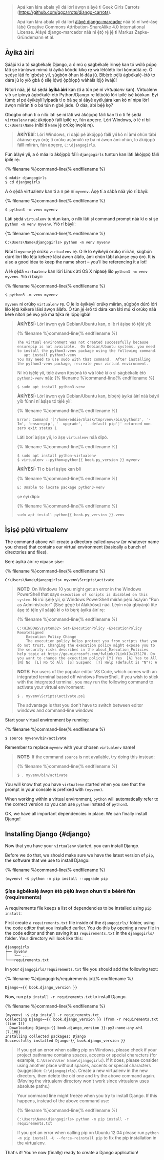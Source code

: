 > Apá kan lára abala yìí dá lórí àwọn àlàyé ti Geek Girls Carrots (https://github.com/ggcarrots/django-carrots).
> 
> Apá kan lára abala yìí dá lórí [àlàyé django-marcador](http://django-marcador.keimlink.de/) náà tó ní ìwé-àṣẹ lábẹ́ Creative Commons Attribution-ShareAlike 4.0 International License. Àlàyé django-marcador náà ni ẹ̀tọ́ rẹ̀ jẹ́ ti Markus Zapke-Gründemann et al.

## Àyíká àìrí

Ṣáájú kí a tó ṣàgbékalẹ̀ Django, a ó mú ọ ṣàgbékalẹ̀ irinṣẹ́ kan tó wúlò púpọ̀ láti ṣe ìrànlọ́wọ́ mímú kí àyíká kóòdù kíkọ rẹ wà létòlétò lórí kọ̀mpútà rẹ. Ó ṣeéṣe láti fo ìgbésẹ̀ yìí, ṣùgbọ́n òhun ló dáa jù. Bíbẹ̀rẹ̀ pẹ̀lú àgbékalẹ̀-ètò tó dára jù lọ yíò gbà ọ́ sílẹ̀ lọ́wọ́ ọ̀pọ̀lọpọ̀ wàhálà lọ́jọ́ iwájú!

Nítorí náà, jẹ́ ká ṣẹ̀dá **àyíká àìrí** kan (tí a tún pè ní *virtualenv* kan). Virtualenv yíò ṣe ìpínyà àgbékalẹ̀-ètò Python/Django rẹ lọ́tọ̀ọ̀tọ̀ lórí ìpìlẹ̀ iṣẹ́ kọ̀ọ̀kan. Èyí túmọ̀ sí pé èyíkéyìí ìyípadà tí o bá ṣe sí ààyè ayélujára kan kò ní nípa lórí àwọn mìíràn tí o bá tún n gbé jáde. Ó dáa, àbí bẹ́ẹ̀ kọ?

Gbogbo ohun tí o nílò láti ṣe ni láti wá àkójọpọ̀ fáìlì kan tí o ti fẹ́ ṣẹ̀dá `virtualenv` náà; àkójọpọ̀ fáìlì ìpìlẹ̀ rẹ, fún àpẹẹrẹ. Lórí Windows, ó lè rí bíi `C:\Users\Name` (níbi tí `Name` jẹ́ orúkọ ìwọlé rẹ).

> **ÀKÍYÈSÍ:** Lórí Windows, ri dájú pé àkójọpọ̀ fáìlì yìí kò ní àmì ohùn tàbí àkànṣe ẹyọ ọ̀rọ̀; tí orúkọ aṣàmúlò rẹ bá ní àwọn àmì ohùn, lo àkójọpọ̀ fáìlì mìíràn, fún àpẹẹrẹ, `C:\djangogirls`.

Fún àlàyé yìí, a ó máa lo àkójọpọ̀ fáìlì `djangogirls` tuntun kan láti àkójọpọ̀ fáìlì ìpìlẹ̀ rẹ:

{% filename %}command-line{% endfilename %}

    $ mkdir djangogirls
    $ cd djangogirls
    

A ó ṣẹ̀dá virtualenv kan tí a n pè ní `myvenv`. Àṣẹ tí a sábà náà yíò rí báyìí:

{% filename %}command-line{% endfilename %}

    $ python3 -m venv myvenv
    

<!--sec data-title="Virtual environment: Windows" data-id="virtualenv_installation_windows"
data-collapse=true ces-->

Láti ṣẹ̀dá `virtualenv` tuntun kan, o nílò láti ṣí command prompt náà kí o sì ṣe `python -m venv myvenv`. Yíò rí báyìí:

{% filename %}command-line{% endfilename %}

    C:\Users\Name\djangogirls> python -m venv myvenv
    

Níbi tí `myvenv` jẹ́ orúkọ `virtualenv` rẹ. O lè lo èyíkéyìí orúkọ mìíràn, ṣùgbọ́n dúró lórí lílo lẹ́tà kékeré láìsí àwọn àlàfo, àmì ohùn tàbí àkànṣe ẹyọ ọ̀rọ̀. It is also a good idea to keep the name short – you'll be referencing it a lot!

<!--endsec-->

<!--sec data-title="Virtual environment: Linux and OS X" data-id="virtualenv_installation_linuxosx"
data-collapse=true ces-->

A lè ṣẹ̀dá `virtualenv` kan lórí Linux àti OS X nípasẹ̀ lílo `python3 -m venv myvenv`. Yíò rí báyìí:

{% filename %}command-line{% endfilename %}

    $ python3 -m venv myvenv
    

`myvenv` ni orúkọ `virtualenv` rẹ. O lè lo èyíkéyìí orúkọ mìíràn, ṣùgbọ́n dúró lórí lílo lẹ́tà kékeré láìsí àwọn àlàfo. Ó tún jẹ́ èrò tó dára kan láti mú kí orúkọ náà kéré nítorí pé ìwọ yíò ma tọ́ka rẹ̀ lọ́pọ̀ ìgbà!

> **ÀKÍYÈSÍ:** Lórí àwọn ẹyà Debian/Ubuntu kan, o lè rí àṣìṣe tó tẹ̀lé yìí:
> 
> {% filename %}command-line{% endfilename %}
> 
>     The virtual environment was not created successfully because ensurepip is not available.  On Debian/Ubuntu systems, you need to install the python3-venv package using the following command.
>        apt install python3-venv
>     You may need to use sudo with that command.  After installing the python3-venv package, recreate your virtual environment.
>     
> 
> Ní irú ìṣẹ̀lẹ̀ yìí, tẹ̀lé àwọn ìtọ́sọ́nà tó wà lókè kí o sì ṣàgbékalẹ̀ ètò `python3-venv` náà: {% filename %}command-line{% endfilename %}
> 
>     $ sudo apt install python3-venv
>     
> 
> **ÀKÍYÈSÍ:** Lórí àwọn ẹyà Debian/Ubuntu kan, bíbẹ̀rẹ̀ àyíká àìrí náà báyìí yíò fúnni ní àṣìṣe tó tẹ̀lé yìí:
> 
> {% filename %}command-line{% endfilename %}
> 
>     Error: Command '['/home/eddie/Slask/tmp/venv/bin/python3', '-Im', 'ensurepip', '--upgrade', '--default-pip']' returned non-zero exit status 1
>     
> 
> Láti borí àṣìṣe yìí, lo àṣẹ `virtualenv` náà dípò.
> 
> {% filename %}command-line{% endfilename %}
> 
>     $ sudo apt install python-virtualenv
>     $ virtualenv --python=python{{ book.py_version }} myvenv
>     
> 
> **ÀKÍYÈSÍ:** Tí o bá rí àṣìṣe kan bíi
> 
> {% filename %}command-line{% endfilename %}
> 
>     E: Unable to locate package python3-venv
>     
> 
> ṣe èyí dípò:
> 
> {% filename %}command-line{% endfilename %}
> 
>     sudo apt install python{{ book.py_version }}-venv
>     

<!--endsec-->

## Ìṣiṣẹ́ pẹ̀lú virtualenv

The command above will create a directory called `myvenv` (or whatever name you chose) that contains our virtual environment (basically a bunch of directories and files).

<!--sec data-title="Working with virtualenv: Windows" data-id="virtualenv_windows"
data-collapse=true ces-->

Bẹ̀rẹ̀ àyíká àìrí rẹ nípasẹ̀ ṣíṣe:

{% filename %}command-line{% endfilename %}

    C:\Users\Name\djangogirls> myvenv\Scripts\activate
    

> **NOTE:** On Windows 10 you might get an error in the Windows PowerShell that says `execution of scripts is disabled on this system`. Ní irú ìṣẹ̀lẹ̀ yìí, ṣí Windows PowerShell mìíràn pẹ̀lú àṣàyàn "Run as Administrator" (Ṣiṣẹ́ gẹ́gẹ́ bí Alákòóso) náà. Lẹ́yìn náà gbìyànjú títẹ àṣẹ tó tẹ̀le yìí ṣáájú kí o tó bẹ̀rẹ̀ àyíká àìrí rẹ:
> 
> {% filename %}command-line{% endfilename %}
> 
>     C:\WINDOWS\system32> Set-ExecutionPolicy -ExecutionPolicy RemoteSigned
>         Execution Policy Change
>         The execution policy helps protect you from scripts that you do not trust. Changing the execution policy might expose you to the security risks described in the about_Execution_Policies help topic at http://go.microsoft.com/fwlink/?LinkID=135170. Do you want to change the execution policy? [Y] Yes  [A] Yes to All  [N] No  [L] No to All  [S] Suspend  [?] Help (default is "N"): A
>     

<!-- (This comment separates the two blockquote blocks, so that GitBook and Crowdin don't merge them into a single block.) -->

> **NOTE:** For users of the popular editor VS Code, which comes with an integrated terminal based off windows PowerShell, if you wish to stick with the integrated terminal, you may run the following command to activate your virtual environment:
> 
>     $ . myvenv\Scripts\activate.ps1
>     
> 
> The advantage is that you don't have to switch between editor windows and command-line windows

<!--endsec-->

<!--sec data-title="Working with virtualenv: Linux and OS X" data-id="virtualenv_linuxosx"
data-collapse=true ces-->

Start your virtual environment by running:

{% filename %}command-line{% endfilename %}

    $ source myvenv/bin/activate
    

Remember to replace `myvenv` with your chosen `virtualenv` name!

> **NOTE:** If the command `source` is not available, try doing this instead:
> 
> {% filename %}command-line{% endfilename %}
> 
>     $ . myvenv/bin/activate
>     

<!--endsec-->

You will know that you have `virtualenv` started when you see that the prompt in your console is prefixed with `(myvenv)`.

When working within a virtual environment, `python` will automatically refer to the correct version so you can use `python` instead of `python3`.

OK, we have all important dependencies in place. We can finally install Django!

## Installing Django {#django}

Now that you have your `virtualenv` started, you can install Django.

Before we do that, we should make sure we have the latest version of `pip`, the software that we use to install Django:

{% filename %}command-line{% endfilename %}

    (myvenv) ~$ python -m pip install --upgrade pip
    

### Ṣíṣe àgbékalẹ̀ àwọn ètò pẹ̀lú àwọn ohun tí a béèrè fún (requirements)

A requirements file keeps a list of dependencies to be installed using `pip install`:

First create a `requirements.txt` file inside of the `djangogirls/` folder, using the code editor that you installed earlier. You do this by opening a new file in the code editor and then saving it as `requirements.txt` in the `djangogirls/` folder. Your directory will look like this:

    djangogirls
    ├── myvenv
    │   └── ...
    └───requirements.txt
    

In your `djangogirls/requirements.txt` file you should add the following text:

{% filename %}djangogirls/requirements.txt{% endfilename %}

    Django~={{ book.django_version }}
    

Now, run `pip install -r requirements.txt` to install Django.

{% filename %}command-line{% endfilename %}

    (myvenv) ~$ pip install -r requirements.txt
    Collecting Django~={{ book.django_version }} (from -r requirements.txt (line 1))
      Downloading Django-{{ book.django_version }}-py3-none-any.whl (7.1MB)
    Installing collected packages: Django
    Successfully installed Django-{{ book.django_version }}
    

<!--sec data-title="Installing Django: Windows" data-id="django_err_windows"
data-collapse=true ces-->

> If you get an error when calling pip on Windows, please check if your project pathname contains spaces, accents or special characters (for example, `C:\Users\User Name\djangogirls`). If it does, please consider using another place without spaces, accents or special characters (suggestion: `C:\djangogirls`). Create a new virtualenv in the new directory, then delete the old one and try the above command again. (Moving the virtualenv directory won't work since virtualenv uses absolute paths.)

<!--endsec-->

<!--sec data-title="Installing Django: Windows 8 and Windows 10" data-id="django_err_windows8and10"
data-collapse=true ces-->

> Your command line might freeze when you try to install Django. If this happens, instead of the above command use:
> 
> {% filename %}command-line{% endfilename %}
> 
>     C:\Users\Name\djangogirls> python -m pip install -r requirements.txt
>     

<!--endsec-->

<!--sec data-title="Installing Django: Linux" data-id="django_err_linux"
data-collapse=true ces-->

> If you get an error when calling pip on Ubuntu 12.04 please run `python -m pip install -U --force-reinstall pip` to fix the pip installation in the virtualenv.

<!--endsec-->

That's it! You're now (finally) ready to create a Django application!